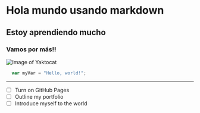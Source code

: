# Hola mundo usando markdown
## Estoy aprendiendo mucho
### Vamos por más!!

![Image of Yaktocat](https://octodex.github.com/images/yaktocat.png)

```javascript
  var myVar = "Hello, world!";
```
<hr />


- [ ] Turn on GitHub Pages
- [ ] Outline my portfolio
- [ ] Introduce myself to the world
